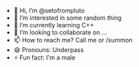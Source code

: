 - 👋 Hi, I’m @setofrompluto
- 👀 I’m interested in some random thing
- 🌱 I’m currently learning C++
- 💞️ I’m looking to collaborate on ...
- 📫 How to reach me? Call me or /summon
- 😄 Pronouns: Underpass
- ⚡ Fun fact: I'm a male

<!---
setofrompluto/setofrompluto is a ✨ special ✨ repository because its `README.md` (this file) appears on your GitHub profile.
You can click the Preview link to take a look at your changes.
--->
